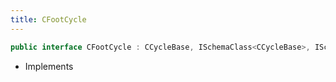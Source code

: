 ```yaml
---
title: CFootCycle
---
```


```csharp
public interface CFootCycle : CCycleBase, ISchemaClass<CCycleBase>, ISchemaClass<CFootCycle>, ISchemaField, ISchemaClass, INativeHandle
```

- Implements

